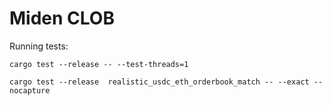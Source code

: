 # Miden CLOB

Running tests:
```
cargo test --release -- --test-threads=1
```


```
cargo test --release  realistic_usdc_eth_orderbook_match -- --exact --nocapture
```

